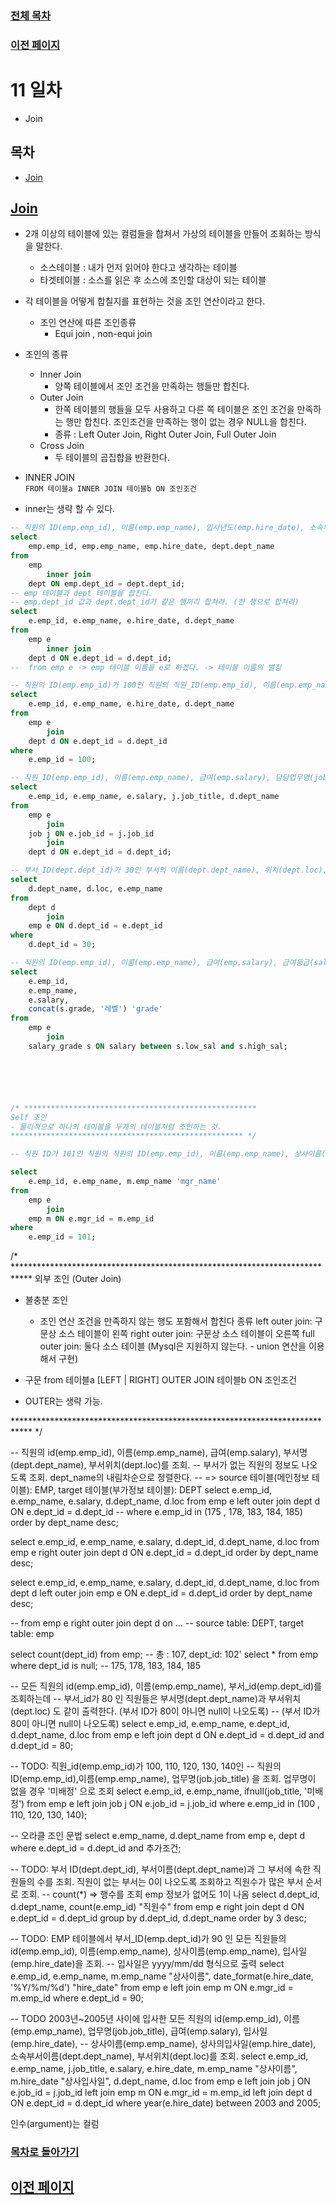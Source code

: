 ### [전체 목차](../../README.md)
### [이전 페이지](../README.md)

# 11 일차

- Join


## 목차

- [Join](#join)




## [Join](#목차)

- 2개 이상의 테이블에 있는 컬럼들을 합쳐서 가상의 테이블을 만들어 조회하는 방식을 말한다.
 	- 소스테이블 : 내가 먼저 읽어야 한다고 생각하는 테이블
	- 타겟테이블 : 소스를 읽은 후 소스에 조인할 대상이 되는 테이블
 
- 각 테이블을 어떻게 합칠지를 표현하는 것을 조인 연산이라고 한다.
    - 조인 연산에 따른 조인종류
        - Equi join , non-equi join
- 조인의 종류
    - Inner Join 
        - 양쪽 테이블에서 조인 조건을 만족하는 행들만 합친다. 
    - Outer Join
        - 한쪽 테이블의 행들을 모두 사용하고 다른 쪽 테이블은 조인 조건을 만족하는 행만 합친다. 조인조건을 만족하는 행이 없는 경우 NULL을 합친다.
        - 종류 : Left Outer Join,  Right Outer Join, Full Outer Join
    - Cross Join
        - 두 테이블의 곱집합을 반환한다.

- INNER JOIN  
`FROM 테이블a INNER JOIN 테이블b ON 조인조건 `
- inner는 생략 할 수 있다.


```sql
-- 직원의 ID(emp.emp_id), 이름(emp.emp_name), 입사년도(emp.hire_date), 소속부서이름(dept.dept_name)을 조회
select 
    emp.emp_id, emp.emp_name, emp.hire_date, dept.dept_name
from
    emp
        inner join
    dept ON emp.dept_id = dept.dept_id;
-- emp 테이블과 dept 테이블을 합친다.
-- emp.dept_id 값과 dept.dept_id가 같은 행끼리 합쳐라. (한 행으로 합쳐라)
select 
    e.emp_id, e.emp_name, e.hire_date, d.dept_name
from
    emp e
        inner join
    dept d ON e.dept_id = d.dept_id;
--  from emp e -> emp 테이블 이름을 e로 하겠다. -> 테이블 이름의 별칭

-- 직원의 ID(emp.emp_id)가 100인 직원의 직원_ID(emp.emp_id), 이름(emp.emp_name), 입사년도(emp.hire_date), 소속부서이름(dept.dept_name)을 조회.
select 
    e.emp_id, e.emp_name, e.hire_date, d.dept_name
from
    emp e
        join
    dept d ON e.dept_id = d.dept_id
where
    e.emp_id = 100;

-- 직원_ID(emp.emp_id), 이름(emp.emp_name), 급여(emp.salary), 담당업무명(job.job_title), 소속부서이름(dept.dept_name)을 조회
select 
    e.emp_id, e.emp_name, e.salary, j.job_title, d.dept_name
from
    emp e
        join
    job j ON e.job_id = j.job_id
        join
    dept d ON e.dept_id = d.dept_id;

-- 부서_ID(dept.dept_id)가 30인 부서의 이름(dept.dept_name), 위치(dept.loc), 그 부서에 소속된 직원의 이름(emp.emp_name)을 조회.
select 
    d.dept_name, d.loc, e.emp_name
from
    dept d
        join
    emp e ON d.dept_id = e.dept_id
where
    d.dept_id = 30;

-- 직원의 ID(emp.emp_id), 이름(emp.emp_name), 급여(emp.salary), 급여등급(salary_grade.grade) 를 조회. 급여 등급 오름차순으로 정렬
select 
    e.emp_id,
    e.emp_name,
    e.salary,
    concat(s.grade, '레벨') 'grade'
from
    emp e
        join
    salary_grade s ON salary between s.low_sal and s.high_sal;






/* ****************************************************
Self 조인
- 물리적으로 하나의 테이블을 두개의 테이블처럼 조인하는 것.
**************************************************** */

-- 직원 ID가 101인 직원의 직원의 ID(emp.emp_id), 이름(emp.emp_name), 상사이름(emp.emp_name)을 조회

select 
    e.emp_id, e.emp_name, m.emp_name 'mgr_name'
from
    emp e
        join
    emp m ON e.mgr_id = m.emp_id
where
    e.emp_id = 101;
```



/* ****************************************************************************
외부 조인 (Outer Join)
- 불충분 조인
    - 조인 연산 조건을 만족하지 않는 행도 포함해서 합친다
종류
 left  outer join: 구문상 소스 테이블이 왼쪽
 right outer join: 구문상 소스 테이블이 오른쪽
 full outer join:  둘다 소스 테이블 (Mysql은 지원하지 않는다. - union 연산을 이용해서 구현)

- 구문
from 테이블a [LEFT | RIGHT] OUTER JOIN 테이블b ON 조인조건
- OUTER는 생략 가능.

**************************************************************************** */


-- 직원의 id(emp.emp_id), 이름(emp.emp_name), 급여(emp.salary), 부서명(dept.dept_name), 부서위치(dept.loc)를 조회. 
-- 부서가 없는 직원의 정보도 나오도록 조회. dept_name의 내림차순으로 정렬한다.
-- => source 테이블(메인정보 테이블): EMP, target 테이블(부가정보 테이블): DEPT
select 
    e.emp_id, e.emp_name, e.salary, d.dept_name, d.loc
from
    emp e
        left outer join
    dept d ON e.dept_id = d.dept_id
-- where e.emp_id in (175 , 178, 183, 184, 185)
order by dept_name desc;

select e.emp_id, e.emp_name, e.salary, d.dept_id, d.dept_name, d.loc
from emp e right outer join dept d ON e.dept_id = d.dept_id
order by dept_name desc;

select e.emp_id, e.emp_name, e.salary, d.dept_id, d.dept_name, d.loc
from dept d left outer join emp e ON e.dept_id = d.dept_id
order by dept_name desc;


-- from emp e right outer join dept d on ...
-- source table: DEPT, target table: emp

select count(dept_id) from emp; -- 총 : 107, dept_id: 102'
select * from emp where dept_id is null;
-- 175, 178, 183, 184, 185


-- 모든 직원의 id(emp.emp_id), 이름(emp.emp_name), 부서_id(emp.dept_id)를 조회하는데
-- 부서_id가 80 인 직원들은 부서명(dept.dept_name)과 부서위치(dept.loc) 도 같이 출력한다. (부서 ID가 80이 아니면 null이 나오도록)
-- (부서 ID가 80이 아니면 null이 나오도록)
select 
    e.emp_id, e.emp_name, e.dept_id, d.dept_name, d.loc
from
    emp e
        left join
    dept d ON e.dept_id = d.dept_id and d.dept_id = 80;
        
-- TODO: 직원_id(emp.emp_id)가 100, 110, 120, 130, 140인 
--  직원의 ID(emp.emp_id),이름(emp.emp_name), 업무명(job.job_title) 을 조회. 업무명이 없을 경우 '미배정' 으로 조회
select 
    e.emp_id, e.emp_name, ifnull(job_title, '미배정')
from
    emp e
        left join
    job j ON e.job_id = j.job_id
where
    e.emp_id in (100 , 110, 120, 130, 140);

-- 오라클 조인 문법
select e.emp_name, d.dept_name
from emp e, dept d
where e.dept_id = d.dept_id
and 추가조건;

-- TODO: 부서 ID(dept.dept_id), 부서이름(dept.dept_name)과 그 부서에 속한 직원들의 수를 조회. 직원이 없는 부서는 0이 나오도록 조회하고 직원수가 많은 부서 순서로 조회.
-- count(*) => 행수를 조회 emp 정보가 없어도 1이 나옴
select
    d.dept_id, d.dept_name, count(e.emp_id) "직원수"
from
    emp e
        right join
    dept d ON e.dept_id = d.dept_id
group by d.dept_id, d.dept_name
order by 3 desc;


-- TODO: EMP 테이블에서 부서_ID(emp.dept_id)가 90 인 모든 직원들의 id(emp.emp_id), 이름(emp.emp_name), 상사이름(emp.emp_name), 입사일(emp.hire_date)을 조회. 
-- 입사일은 yyyy/mm/dd 형식으로 출력
select 
    e.emp_id, e.emp_name, m.emp_name "상사이름", date_format(e.hire_date, '%Y/%m/%d') "hire_date"
from
    emp e
        left join
    emp m ON e.mgr_id = m.emp_id
where e.dept_id = 90;


-- TODO 2003년~2005년 사이에 입사한 모든 직원의 id(emp.emp_id), 이름(emp.emp_name), 업무명(job.job_title), 급여(emp.salary), 입사일(emp.hire_date),
-- 상사이름(emp.emp_name), 상사의입사일(emp.hire_date), 소속부서이름(dept.dept_name), 부서위치(dept.loc)를 조회.
select 
    e.emp_id,
    e.emp_name,
    j.job_title,
    e.salary,
    e.hire_date,
    m.emp_name "상사이름",
    m.hire_date "상사입사일",
    d.dept_name,
    d.loc
from
    emp e
        left join
    job j ON e.job_id = j.job_id
        left join
    emp m ON e.mgr_id = m.emp_id
        left join
    dept d ON e.dept_id = d.dept_id
where
    year(e.hire_date) between 2003 and 2005;




인수(argument)는 컬럼





















### [목차로 돌아가기](#목차)
## [이전 페이지](../README.md)
